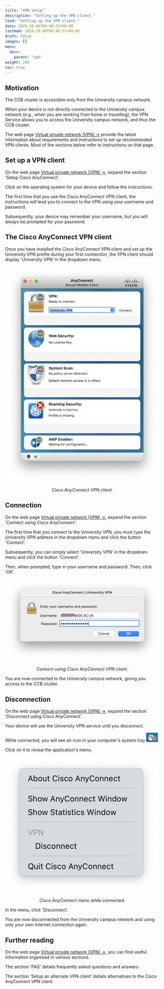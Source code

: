 ```yaml
---
title: "VPN setup"
description: "Setting up the VPN client."
lead: "Setting up the VPN client."
date: 2020-10-06T08:48:57+00:00
lastmod: 2020-10-06T08:48:57+00:00
draft: false
images: []
menu:
  docs:
    parent: "vpn"
weight: 200
toc: true
---
```


## Motivation

The CCB cluster is accessible only from the University campus network.

When your device is not directly connected to the University campus network
(e.g., when you are working from home or travelling), the VPN Service allows
you to access the University campus network, and thus the CCB cluster.

The web page [Virtual private network (VPN) →][oxford-vpn] provide the latest information
about requirements and instructions to set up recommended VPN clients.
Most of the sections below refer to instructions on that page.

## Set up a VPN client

On the web page [Virtual private network (VPN) →][oxford-vpn], expand the section
'Setup Cisco AnyConnect'.

Click on the operating system for your device and follow the instructions.

The first time that you use the Cisco AnyConnect VPN client, the instructions
will lead you to connect to the VPN using your username and password.

Subsequently, your device may remember your username, but you will always
be prompted for your password.

## The Cisco AnyConnect VPN client

Once you have installed the Cisco AnyConnect VPN client and set up the
University VPN profile during your first connection, the VPN client should
display 'University VPN' in the dropdown menu.

![Cisco AnyConnect.](cisco-anyconnect-screenshot.png)

<p align='center'><i>Cisco AnyConnect VPN client.</i></p>

## Connection

On the web page [Virtual private network (VPN) →][oxford-vpn], expand the section
'Connect using Cisco AnyConnect'.

The first time that you connect to the University VPN, you must type the
University VPN address in the dropdown menu and click the button 'Connect'.

Subsequently, you can simply select 'University VPN' in the dropdown menu
and click the button 'Connect'.

Then, when prompted, type in your username and password. Then, click 'OK'.

![Cisco AnyConnect - Username and password.](cisco-anyconnect-login-screenshot.png)

<p align='center'><i>Connect using Cisco AnyConnect VPN client.</i></p>

You are now connected to the University campus network, giving you access to the
CCB cluster.

## Disconnection

On the web page [Virtual private network (VPN) →][oxford-vpn], expand the section
'Disconnect using Cisco AnyConnect'.

Your device will use the University VPN service until you disconnect.

While connected, you will see an icon in your computer's system tray
<img src='cisco-icon.png' height='30px'>.

Click on it to reveal the application's menu.

![Cisco AnyConnect - Application menu while connected.](cisco-connected-menu.png)

<p align='center'><i>Cisco AnyConnect menu while connected.</i></p>

In the menu, click 'Disconnect'.

You are now disconnected from the University campus network and using only
your own internet connection again.

## Further reading

On the web page [Virtual private network (VPN) →][oxford-vpn], you can find useful information
organised in various sections.

The section 'FAQ' details frequently asked questions and answers.

The section 'Setup an alternate VPN client' details alternatives to the
Cisco AnyConnect VPN client.

<!-- Link definitions -->

[oxford-vpn]: https://help.it.ox.ac.uk/vpn

